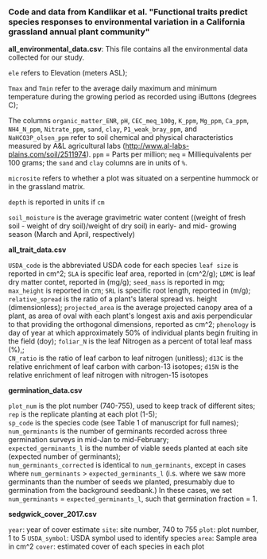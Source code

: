 ### Code and data from Kandlikar et al. "Functional traits predict species responses to environmental variation in a California grassland annual plant community"

**all_environmental_data.csv**: This file contains all the environmental data collected for our study.  

`ele` refers to Elevation (meters ASL);

`Tmax` and `Tmin` refer to the average daily maximum and minimum temperature during the growing period as recorded using iButtons (degrees C);

The columns `organic_matter_ENR`, `pH`, `CEC_meq_100g`, `K_ppm`, `Mg_ppm`, `Ca_ppm`, `NH4_N_ppm`, `Nitrate_ppm`,  `sand`, `clay`,  `P1_weak_bray_ppm`, and `NaHCO3P_olsen_ppm` refer to soil chemical and physical characteristics measured by A&L agricultural labs (http://www.al-labs-plains.com/soil/2511974). `ppm` = Parts per million; `meq` = Milliequivalents per 100 grams; the `sand` and `clay` columns are in units of `%`.

`microsite` refers to whether a plot was situated on a serpentine hummock or in the grassland matrix.

`depth` is reported in units if `cm`

`soil_moisture` is the average gravimetric water content ((weight of fresh soil - weight of dry soil)/weight of dry soil) in early- and mid- growing season (March and April, respectively)


**all_trait_data.csv**  

`USDA_code` is the abbreviated USDA code for each species
`leaf size` is reported in cm^2; 
`SLA` is specific leaf area, reported in (cm^2/g); 
`LDMC` is leaf dry matter contet, reported in (mg/g); 
`seed_mass` is reported in mg; 
`max_height` is reported in cm; 
`SRL` is specific root length, reported in (m/g);
`relative_spread` is the ratio of a plant's lateral spread vs. height (dimensionless); 
`projected_area` is the average projected canopy area of a plant, as area of oval with each plant's longest axis and axis perpendicular to that providing the orthogonal dimensions, reported as cm^2; 
`phenology` is day of year at which approximately 50\% of individual plants begin fruiting in the field (doy);
`foliar_N` is the leaf Nitrogen as a percent of total leaf mass (%),;  
`CN_ratio` is the ratio of leaf carbon to leaf nitrogen (unitless);
`d13C` is the relative enrichment of leaf carbon with carbon-13 isotopes;
`d15N` is the relative enrichment of leaf nitrogen with nitrogen-15 isotopes

**germination_data.csv** 

`plot_num` is the plot number (740-755), used to keep track of different sites; 
`rep` is the replicate planting at each plot (1-5);  
`sp_code` is the species code (see Table 1 of manuscript for full names);  
`num_germinants` is the number of germinants recorded across three germination surveys in mid-Jan to mid-February;   
`expected_germinants_l` is the number of viable seeds planted at each site (expected number of germinants);  
`num_germinants_corrected` is identical to `num_germinants`, except in cases where `num_germinants` > `expected_germinants_l` (i.s. where we saw more germinants than the number of seeds we planted, presumably due to germination from the background seedbank.) In these cases, we set `num_germinants` = `expected_germinants_l`, such that germination fraction = 1.   

**sedgwick_cover_2017.csv**  

`year`: year of cover estimate
`site`: site number, 740 to 755
`plot`: plot number, 1 to 5
`USDA_symbol`: USDA symbol used to identify species
`area`: Sample area in cm^2
`cover`: estimated cover of each species in each plot
